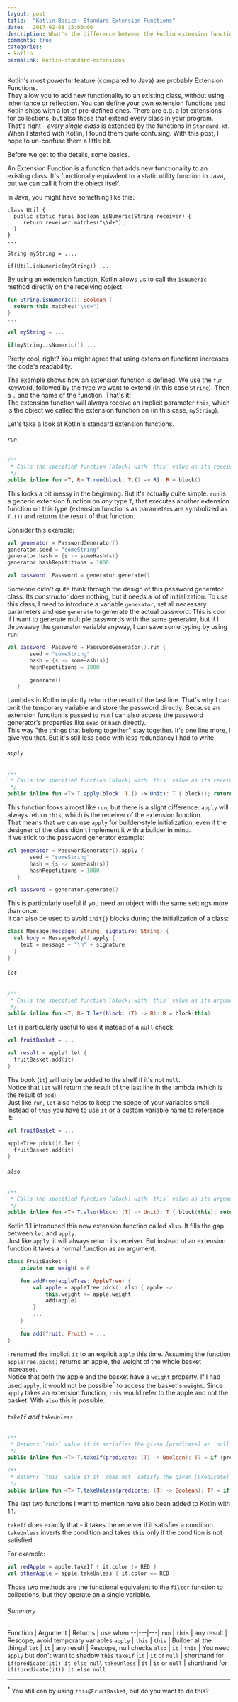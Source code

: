 ```yaml
---
layout: post
title:  "Kotlin Basics: Standard Extension Functions"
date:   2017-02-08 15:00:00
description: What's the difference between the kotlin extension functions in Standard.kt? When to use let, apply, run, takeUnless or also?
comments: true
categories:
- kotlin
permalink: kotlin-standard-extensions
---
```


Kotlin's most powerful feature (compared to Java) are probably Extension Functions.  
They allow you to add new functionality to an existing class, without using inheritance or reflection.
You can define your own extension functions and Kotlin ships with a lot of pre-defined ones. There are e.g. a lot extensions for collections, but also those that extend every class in your program. That's right - _every single class_ is extended by the functions in `Standard.kt`.   When I started with Kotlin, I found them quite confusing. With this post, I hope to un-confuse them a little bit.

Before we get to the details, some basics.

An Extension Function is a function that adds new functionality to an existing class. It's functionally equivalent to a static utility function in Java, but we can call it from the object itself.

In Java, you might have something like this:

```
class Util {
  public static final boolean isNumeric(String receiver) {
     return reveiver.matches("\\d+");
  }
}
...

String myString = ...;

if(Util.isNumeric(myString)) ...
```

By using an extension function, Kotlin allows us to call the `isNumeric` method directly on the receiving object:

```kotlin
fun String.isNumeric(): Boolean {
  return this.matches("\\d+")
}
...

val myString = ...

if(myString.isNumeric()) ...
```

Pretty cool, right? You might agree that using extension functions increases the code's readability.

The example shows how an extension function is defined. We use the `fun` keyword, followed by the type we want to extend (in this case `String`). Then a `.` and the name of the function. That's it!  
The extension function will always receive an implicit parameter `this`, which is the object we called the extension function on (in this case, `myString`).

Let's take a look at Kotlin's standard extension functions.

###### `run`

```kotlin
/**
 * Calls the specified function [block] with `this` value as its receiver and returns its result.
 */
public inline fun <T, R> T.run(block: T.() -> R): R = block()
```

This looks a bit messy in the beginning. But it's actually quite simple.
`run` is a generic extension function on _any_ type `T`, that executes another extension function on this type (extension functions as parameters are symbolized as `T.()`) and returns the result of that function.

Consider this example:

```kotlin
val generator = PasswordGenerator()
generator.seed = "someString"
generator.hash = {s -> someHash(s)}
generator.hashRepititions = 1000

val password: Password = generator.generate()
```

Someone didn't quite think through the design of this password generator class. Its constructor does nothing, but it needs a lot of initialization.  To use this class, I need to introduce a variable `generator`, set all necessary parameters and use `generate` to generate the actual password. This is cool if I want to generate multiple passwords with the same generator, but if I throwaway the generator variable anyway, I can save some typing by using `run`:

```kotlin
val password: Password = PasswordGenerator().run {
       seed = "someString"
       hash = {s -> someHash(s)}
       hashRepetitions = 1000

       generate()
   }
```

Lambdas in Kotlin implicitly return the result of the last line. That's why I can omit the temporary variable and store the password directly. Because an extension function is passed to `run` I can also access the password generator's properties like `seed` or `hash` directly.  
This way "the things that belong together" stay together.
It's one line more, I give you that. But it's still less code with less redundancy I had to write.

###### `apply`

```kotlin
/**
 * Calls the specified function [block] with `this` value as its receiver and returns `this` value.
 */
public inline fun <T> T.apply(block: T.() -> Unit): T { block(); return this }
```

This function looks almost like `run`, but there is a slight difference. `apply` will always return `this`, which is the receiver of the extension function.  
That means that we can use `apply` for builder-style initialization, even if the designer of the class didn't implement it with a builder in mind.  
If we stick to the password generator example:

```kotlin
val generator = PasswordGenerator().apply {
       seed = "someString"
       hash = {s -> someHash(s)}
       hashRepetitions = 1000
   }

val password = generator.generate()
```

This is particularly useful if you need an object with the same settings more than once.  
It can also be used to avoid `init{}` blocks during the initialization of a class:

```kotlin
class Message(message: String, signature: String) {
  val body = MessageBody().apply {
    text = message + "\n" + signature
  }
}
```

###### `let`

```kotlin
/**
 * Calls the specified function [block] with `this` value as its argument and returns its result.
 */
public inline fun <T, R> T.let(block: (T) -> R): R = block(this)
```

`let` is particularly useful to use it instead of a `null` check:

```kotlin
val fruitBasket = ...

val result = apple?.let {
  fruitBasket.add(it)
}
```

The book (`it`) will only be added to the shelf if it's not `null`.   
Notice that `let` will return the result of the last line in the lambda (which is the result of `add`).  
Just like `run`, `let` also helps to keep the scope of your variables small. Instead of `this` you have to use `it` or a custom variable name to reference it:

```kotlin
val fruitBasket = ...

appleTree.pick()?.let {
  fruitBasket.add(it)
}
```

###### `also`

```kotlin
/**
 * Calls the specified function [block] with `this` value as its argument and returns `this` value.
 */
public inline fun <T> T.also(block: (T) -> Unit): T { block(this); return this }
```

Kotlin 1.1 introduced this new extension function called `also`. It fills the gap between `let` and `apply`.  
Just like `apply`, it will always return its receiver. But instead of an extension function it takes a normal function as an argument.

```kotlin
class FruitBasket {
    private var weight = 0

    fun addFrom(appleTree: AppleTree) {
        val apple = appleTree.pick().also { apple ->
            this.weight += apple.weight
            add(apple)
        }
        ...
    }
    ...
    fun add(fruit: Fruit) = ...
}
```

I renamed the implicit `it` to an explicit `apple` this time.  Assuming the function `appleTree.pick()` returns an apple, the weight of the whole basket increases.  
Notice that both the apple and the basket have a `weight` property.  If I had used `apply`, it would not be possible<sup>*</sup> to access the basket's `weight`. Since `apply` takes an extension function, `this` would refer to the apple and not the basket.  With `also` this is possible.  

###### `takeIf` and `takeUnless`

```kotlin
/**
 * Returns `this` value if it satisfies the given [predicate] or `null`, if it doesn't.
 */
public inline fun <T> T.takeIf(predicate: (T) -> Boolean): T? = if (predicate(this)) this else null

/**
 * Returns `this` value if it _does not_ satisfy the given [predicate] or `null`, if it does.
 */
public inline fun <T> T.takeUnless(predicate: (T) -> Boolean): T? = if (!predicate(this)) this else null
```

The last two functions I want to mention have also been added to Kotlin with 1.1.

`takeIf` does exactly that - it takes the receiver if it satisfies a condition.  
`takeUnless` inverts the condition and takes `this` only if the condition is not satisfied.

For example:

```kotlin
val redApple = apple.takeIf { it.color != RED }
val otherApple = apple.takeUnless { it.color == RED }
```

Those two methods are the functional equivalent to the `filter` function to collections, but they operate on a single variable.

###### Summary

Function  | Argument  |  Returns | use when
--|---|---|
`run`  | `this` | any result | Rescope, avoid temporary variables
`apply`  | `this` | `this` | Builder all the things!
`let`  | `it` | any result | Rescope, null checks
`also`  | `it` | `this` | You need `apply` but don't want to shadow `this`
`takeIf`  |`it` | `it` or `null`  | shorthand for `if(predicate(it)) it else null`
`takeUnless`  | `it` | `it` or `null` | shorthand for `if(!predicate(it)) it else null`

---
<sup>*</sup> You still can by using `this@FruitBasket`, but do you want to do this?
